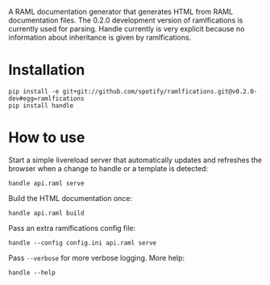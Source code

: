 A RAML documentation generator that generates HTML from RAML documentation files. The 0.2.0 development version of ramlfications is currently used for parsing. Handle currently is very explicit because no information about inheritance is given by ramlfications.

# Installation

	pip install -e git+git://github.com/spotify/ramlfications.git@v0.2.0-dev#egg=ramlfications
	pip install handle

# How to use

Start a simple livereload server that automatically updates and refreshes the browser when a change to handle or a template is detected:

	handle api.raml serve

Build the HTML documentation once:

	handle api.raml build

Pass an extra ramlfications config file:

	handle --config config.ini api.raml serve

Pass `--verbose` for more verbose logging. More help:

	handle --help
